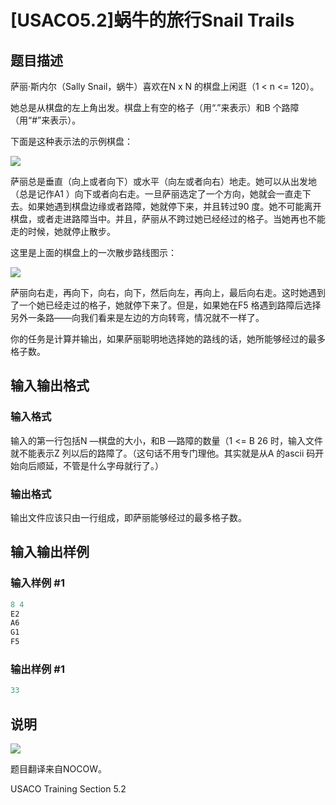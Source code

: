 # [USACO5.2]蜗牛的旅行Snail Trails

## 题目描述

萨丽·斯内尔（Sally Snail，蜗牛）喜欢在N x N 的棋盘上闲逛（1 < n <= 120）。

她总是从棋盘的左上角出发。棋盘上有空的格子（用“.”来表示）和B 个路障（用“#”来表示）。

下面是这种表示法的示例棋盘：

![](https://cdn.luogu.com.cn/upload/pic/341.png)

萨丽总是垂直（向上或者向下）或水平（向左或者向右）地走。她可以从出发地（总是记作A1 ）向下或者向右走。一旦萨丽选定了一个方向，她就会一直走下去。如果她遇到棋盘边缘或者路障，她就停下来，并且转过90 度。她不可能离开棋盘，或者走进路障当中。并且，萨丽从不跨过她已经经过的格子。当她再也不能走的时候，她就停止散步。

这里是上面的棋盘上的一次散步路线图示：

![](https://cdn.luogu.com.cn/upload/pic/340.png)

萨丽向右走，再向下，向右，向下，然后向左，再向上，最后向右走。这时她遇到了一个她已经走过的格子，她就停下来了。但是，如果她在F5 格遇到路障后选择另外一条路——向我们看来是左边的方向转弯，情况就不一样了。

你的任务是计算并输出，如果萨丽聪明地选择她的路线的话，她所能够经过的最多格子数。

## 输入输出格式

### 输入格式

输入的第一行包括N —棋盘的大小，和B —路障的数量（1 <= B  26 时，输入文件就不能表示Z 列以后的路障了。（这句话不用专门理他。其实就是从A 的ascii 码开始向后顺延，不管是什么字母就行了。）

### 输出格式

输出文件应该只由一行组成，即萨丽能够经过的最多格子数。

## 输入输出样例

### 输入样例 #1

```cpp
8 4
E2
A6
G1
F5
```


### 输出样例 #1

```cpp
33
```


## 说明

 ![](https://cdn.luogu.com.cn/upload/pic/342.png)

题目翻译来自NOCOW。

USACO Training Section 5.2

